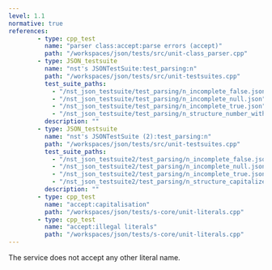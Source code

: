 ```yaml
---
level: 1.1
normative: true
references:
        - type: cpp_test
          name: "parser class:accept:parse errors (accept)"
          path: "/workspaces/json/tests/src/unit-class_parser.cpp"
        - type: JSON_testsuite
          name: "nst's JSONTestSuite:test_parsing:n"
          path: "/workspaces/json/tests/src/unit-testsuites.cpp"
          test_suite_paths:
            - "/nst_json_testsuite/test_parsing/n_incomplete_false.json"
            - "/nst_json_testsuite/test_parsing/n_incomplete_null.json"
            - "/nst_json_testsuite/test_parsing/n_incomplete_true.json"
            - "/nst_json_testsuite/test_parsing/n_structure_number_with_trailing_garbage.json"
          description: ""
        - type: JSON_testsuite
          name: "nst's JSONTestSuite (2):test_parsing:n"
          path: "/workspaces/json/tests/src/unit-testsuites.cpp"
          test_suite_paths:
            - "/nst_json_testsuite2/test_parsing/n_incomplete_false.json"
            - "/nst_json_testsuite2/test_parsing/n_incomplete_null.json"
            - "/nst_json_testsuite2/test_parsing/n_incomplete_true.json"
            - "/nst_json_testsuite2/test_parsing/n_structure_capitalized_True.json"
          description: ""
        - type: cpp_test
          name: "accept:capitalisation"
          path: "/workspaces/json/tests/s-core/unit-literals.cpp"
        - type: cpp_test
          name: "accept:illegal literals"
          path: "/workspaces/json/tests/s-core/unit-literals.cpp"
---
```


The service does not accept any other literal name.